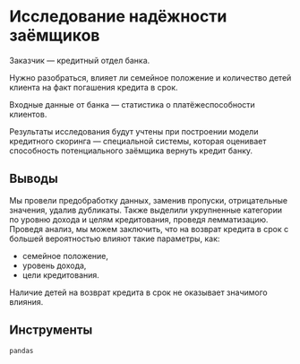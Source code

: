 # Исследование надёжности заёмщиков
Заказчик — кредитный отдел банка. 

Нужно разобраться, влияет ли семейное положение и количество детей клиента на факт погашения кредита в срок. 

Входные данные от банка — статистика о платёжеспособности клиентов.

Результаты исследования будут учтены при построении модели кредитного скоринга — специальной системы, которая оценивает способность потенциального заёмщика вернуть кредит банку.

## Выводы

Мы провели предобработку данных, заменив пропуски, отрицательные значения, удалив дубликаты. Также выделили укрупненные категории по уровню дохода и целям кредитования, проведя лемматизацию. Проведя анализ, мы можем заключить, что на возврат кредита в срок с большей вероятностью влияют такие параметры, как:

- семейное положение,
- уровень дохода,
- цели кредитования.

Наличие детей на возврат кредита в срок не оказывает значимого влияния.

## Инструменты
`pandas`
